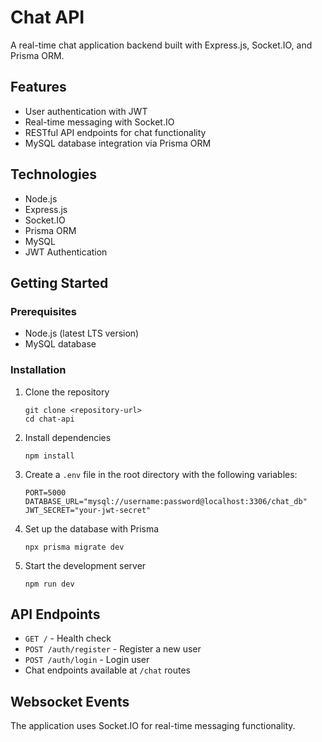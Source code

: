 # Chat API

A real-time chat application backend built with Express.js, Socket.IO, and Prisma ORM.

## Features

- User authentication with JWT
- Real-time messaging with Socket.IO
- RESTful API endpoints for chat functionality
- MySQL database integration via Prisma ORM

## Technologies

- Node.js
- Express.js
- Socket.IO
- Prisma ORM
- MySQL
- JWT Authentication

## Getting Started

### Prerequisites

- Node.js (latest LTS version)
- MySQL database

### Installation

1. Clone the repository
   ```
   git clone <repository-url>
   cd chat-api
   ```

2. Install dependencies
   ```
   npm install
   ```

3. Create a `.env` file in the root directory with the following variables:
   ```
   PORT=5000
   DATABASE_URL="mysql://username:password@localhost:3306/chat_db"
   JWT_SECRET="your-jwt-secret"
   ```

4. Set up the database with Prisma
   ```
   npx prisma migrate dev
   ```

5. Start the development server
   ```
   npm run dev
   ```

## API Endpoints

- `GET /` - Health check
- `POST /auth/register` - Register a new user
- `POST /auth/login` - Login user
- Chat endpoints available at `/chat` routes

## Websocket Events

The application uses Socket.IO for real-time messaging functionality.
